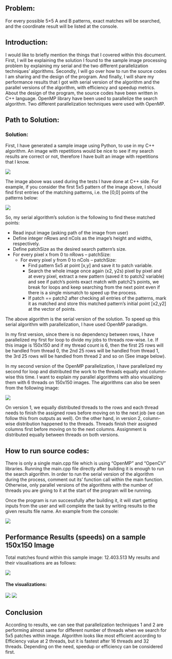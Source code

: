 ## Problem:
For every possible 5×5 A and B patterns, exact matches will be searched, and the coordinate result will be listed at the console.

## Introduction:
I would like to briefly mention the things that I covered within this document. First, I will be explaining the solution I found to the sample image processing problem by explaining my serial and the two different parallelization techniques’ algorithms. Secondly, I will go over how to run the source codes I am sharing and the design of the program. And finally, I will share my performance results that I got with serial version of the algorithm and the parallel versions of the algorithm, with efficiency and speedup metrics. About the design of the program, the source codes have been written in C++ language. OpenMP library have been used to parallelize the search algorithm. Two different parallelization techniques were used with OpenMP.

## Path to Solution:

### Solution:
First, I have generated a sample image using Python, to use in my C++ algorithm. An image with repetitions would be nice to see if my search results are correct or not, therefore I have built an image with repetitions that I know.

<img src="images/img.png">

The image above was used during the tests I have done at C++ side. For example, if you consider the first 5x5 pattern of the image above, I should find first entries of the matching patterns, i.e. the [0,0] points of the patterns below:

<img src="images/img_1.png">

So, my serial algorithm’s solution is the following to find these matched points:

- Read input image (asking path of the image from user)
- Define integer nRows and nCols as the image’s height and widths, respectively.
- Define patchSize as the desired search pattern’s size.
- For every pixel x from 0 to nRows – patchSize:
    - For every pixel y from 0 to nCols – patchSize:
        - Find pattern 5x5 at point [x,y] and save it to patch variable.
        - Search the whole image once again (x2, y2s) pixel by pixel and at every pixel, extract a new pattern (saved it to patch2 variable) and see if patch’s points exact match with patch2’s points, we break for loops and keep searching from the next point even if there is a single mismatch to speed up the process.
        - If patch == patch2 after checking all entries of the patterns, mark it as matched and store this matched pattern’s initial point [x2,y2] at the vector of points.

The above algorithm is the serial version of the solution. To speed up this serial algorithm with parallelization, I have used OpenMP paradigm.

In my first version, since there is no dependency between rows, I have parallelized my first for loop to divide my jobs to threads row-wise. I.e. If this image is 150x150 and if my thread count is 6, then the first 25 rows will be handled from thread 0, the 2nd 25 rows will be handled from thread 1, the 3rd 25 rows will be handled from thread 2 and so on (See image below).

In my second version of the OpenMP parallelization, I have parallelized my second for loop and distributed the work to the threads equally and column-wise this time. I want to explain my parallel algorithms with also visualizing them with 6 threads on 150x150 images. The algorithms can also be seen from the following image:

<img src="images/img_2.png">

On version 1, we equally distributed threads to the rows and each thread needs to finish the assigned rows before moving on to the next job (we can follow this from outputs as well). On the other hand, in version 2, column-wise distribution happened to the threads. Threads finish their assigned columns first before moving on to the next columns. Assignment is distributed equally between threads on both versions.

## How to run source codes:

There is only a single main.cpp file which is using “OpenMP” and “OpenCV” libraries. Running the main.cpp file directly after building it is enough to run the search algorithm. In order to run the serial version of the algorithm during the process, comment out its’ function call within the main function. Otherwise, only parallel versions of the algorithms with the number of threads you are giving to it at the start of the program will be running.

Once the program is run successfully after building it, it will start getting inputs from the user and will complete the task by writing results to the given results file name. An example from the console:

<img src="images/img_3.png">

## Performance Results (speeds) on a sample 150x150 Image
Total matches found within this sample image: 12.403.513
My results and their visualisations are as follows:

<img src="images/img_4.png">

#### The visualizations:
<img src="images/img_5.png">
<img src="images/img_6.png">

## Conclusion
According to results, we can see that parallelization techniques 1 and 2 are performing almost same
for different number of threads when we search for 5x5 patches within image. Algorithm looks like
most efficient according to Efficiency value at 2 threads, but it is fastest after 16 threads and 32
threads. Depending on the need, speedup or efficiency can be considered first.
